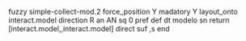 fuzzy simple-collect-mod.2
   force_position Y
   madatory Y
   layout_onto interact.model
   direction R
   an AN
   sq 0
   pref 
   def 
    dt modelo
    sn 
    return [interact.model,,interact.model]
    direct 
   suf ,s
end
